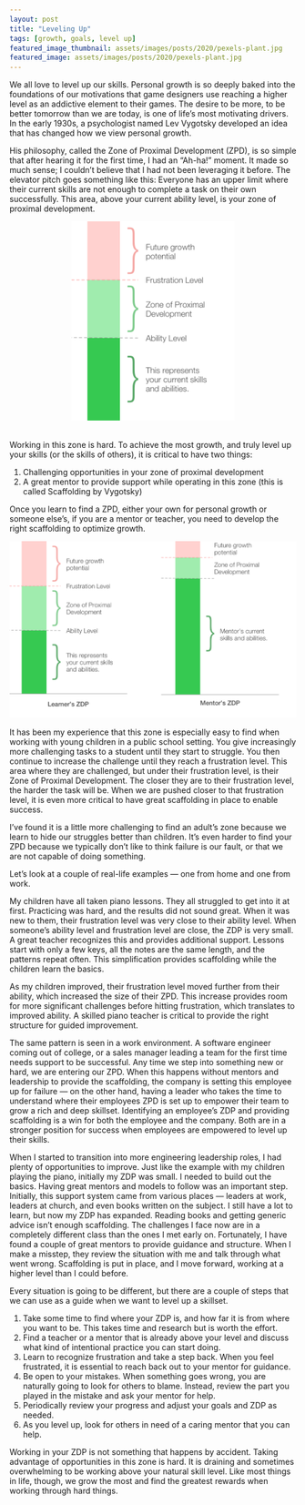 ```yaml
---
layout: post
title: "Leveling Up"
tags: [growth, goals, level up]
featured_image_thumbnail: assets/images/posts/2020/pexels-plant.jpg
featured_image: assets/images/posts/2020/pexels-plant.jpg
---
```


We all love to level up our skills. Personal growth is so deeply baked into the foundations of our motivations that game designers use reaching a higher level as an addictive element to their games. The desire to be more, to be better tomorrow than we are today, is one of life’s most motivating drivers. In the early 1930s, a psychologist named Lev Vygotsky developed an idea that has changed how we view personal growth.

His philosophy, called the Zone of Proximal Development (ZPD), is so simple that after hearing it for the first time, I had an “Ah-ha!” moment. It made so much sense; I couldn’t believe that I had not been leveraging it before. The elevator pitch goes something like this: Everyone has an upper limit where their current skills are not enough to complete a task on their own successfully. This area, above your current ability level, is your zone of proximal development. 

<center>
<img src="../assets/images/posts/2020/2020-08-26-zpm01.png" alt="Zone of Proximal Development between Future Growth Zone and Current Skills Zone" style="height: 350px">
<br/><br/>
</center>


Working in this zone is hard. To achieve the most growth, and truly level up your skills (or the skills of others), it is critical to have two things:

1. Challenging opportunities in your zone of proximal development
2. A great mentor to provide support while operating in this zone (this is called Scaffolding by Vygotsky)

Once you learn to find a ZPD, either your own for personal growth or someone else’s, if you are a mentor or teacher, you need to develop the right scaffolding to optimize growth.

![Showing a learner’s ZDP compared to a mentor’s ZDP, which has a larger area of current skill and ability](../assets/images/posts/2020/2020-08-26-zpm02.png)

It has been my experience that this zone is especially easy to find when working with young children in a public school setting. You give increasingly more challenging tasks to a student until they start to struggle. You then continue to increase the challenge until they reach a frustration level. This area where they are challenged, but under their frustration level, is their Zone of Proximal Development. The closer they are to their frustration level, the harder the task will be. When we are pushed closer to that frustration level, it is even more critical to have great scaffolding in place to enable success.

I’ve found it is a little more challenging to find an adult’s zone because we learn to hide our struggles better than children. It’s even harder to find your ZPD because we typically don’t like to think failure is our fault, or that we are not capable of doing something.

Let’s look at a couple of real-life examples — one from home and one from work.

My children have all taken piano lessons. They all struggled to get into it at first. Practicing was hard, and the results did not sound great. When it was new to them, their frustration level was very close to their ability level. When someone’s ability level and frustration level are close, the ZDP is very small. A great teacher recognizes this and provides additional support. Lessons start with only a few keys, all the notes are the same length, and the patterns repeat often. This simplification provides scaffolding while the children learn the basics.

As my children improved, their frustration level moved further from their ability, which increased the size of their ZPD. This increase provides room for more significant challenges before hitting frustration, which translates to improved ability. A skilled piano teacher is critical to provide the right structure for guided improvement.

The same pattern is seen in a work environment. A software engineer coming out of college, or a sales manager leading a team for the first time needs support to be successful. Any time we step into something new or hard, we are entering our ZPD. When this happens without mentors and leadership to provide the scaffolding, the company is setting this employee up for failure — on the other hand, having a leader who takes the time to understand where their employees ZPD is set up to empower their team to grow a rich and deep skillset. Identifying an employee’s ZDP and providing scaffolding is a win for both the employee and the company. Both are in a stronger position for success when employees are empowered to level up their skills.

When I started to transition into more engineering leadership roles, I had plenty of opportunities to improve. Just like the example with my children playing the piano, initially my ZDP was small. I needed to build out the basics. Having great mentors and models to follow was an important step. Initially, this support system came from various places — leaders at work, leaders at church, and even books written on the subject. I still have a lot to learn, but now my ZDP has expanded. Reading books and getting generic advice isn’t enough scaffolding. The challenges I face now are in a completely different class than the ones I met early on. Fortunately, I have found a couple of great mentors to provide guidance and structure. When I make a misstep, they review the situation with me and talk through what went wrong. Scaffolding is put in place, and I move forward, working at a higher level than I could before.

Every situation is going to be different, but there are a couple of steps that we can use as a guide when we want to level up a skillset.

1. Take some time to find where your ZDP is, and how far it is from where you want to be. This takes time and research but is worth the effort.
2. Find a teacher or a mentor that is already above your level and discuss what kind of intentional practice you can start doing.
3. Learn to recognize frustration and take a step back. When you feel frustrated, it is essential to reach back out to your mentor for guidance.
4. Be open to your mistakes. When something goes wrong, you are naturally going to look for others to blame. Instead, review the part you played in the mistake and ask your mentor for help.
5. Periodically review your progress and adjust your goals and ZDP as needed.
6. As you level up, look for others in need of a caring mentor that you can help.

Working in your ZDP is not something that happens by accident. Taking advantage of opportunities in this zone is hard. It is draining and sometimes overwhelming to be working above your natural skill level. Like most things in life, though, we grow the most and find the greatest rewards when working through hard things.
